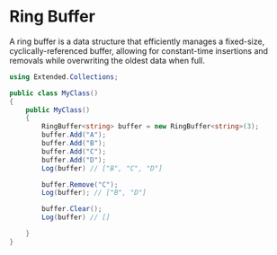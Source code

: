 # Ring Buffer

A ring buffer is a data structure that efficiently manages a fixed-size, cyclically-referenced buffer, allowing for constant-time insertions and removals while overwriting the oldest data when full.


```csharp title=MyClass.cs
using Extended.Collections;

public class MyClass()
{
    public MyClass()
    {
        RingBuffer<string> buffer = new RingBuffer<string>(3);
        buffer.Add("A");
        buffer.Add("B");
        buffer.Add("C");
        buffer.Add("D");
        Log(buffer) // ["B", "C", "D"]

        buffer.Remove("C");
        Log(buffer); // ["B", "D"]

        buffer.Clear();
        Log(buffer) // []

    }
}
```
